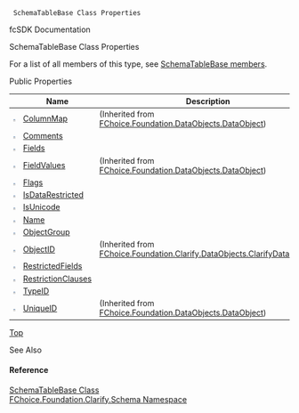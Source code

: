 ﻿     SchemaTableBase Class Properties                                                   

fcSDK Documentation

SchemaTableBase Class Properties

For a list of all members of this type, see [SchemaTableBase members](fcSDK~FChoice.Foundation.Clarify.Schema.SchemaTableBase_members.md).

Public Properties

|   | Name | Description |
| --- | --- | --- |
| ![Public Property](dotnetimages/publicProperty.png) | [ColumnMap](fcSDK~FChoice.Foundation.DataObjects.DataObject~ColumnMap.md) | (Inherited from [FChoice.Foundation.DataObjects.DataObject](fcSDK~FChoice.Foundation.DataObjects.DataObject.md)) |
| ![Public Property](dotnetimages/publicProperty.png) | [Comments](fcSDK~FChoice.Foundation.Clarify.Schema.SchemaTableBase~Comments.md) |   |
| ![Public Property](dotnetimages/publicProperty.png) | [Fields](fcSDK~FChoice.Foundation.Clarify.Schema.SchemaTableBase~Fields.md) |   |
| ![Public Property](dotnetimages/publicProperty.png) | [FieldValues](fcSDK~FChoice.Foundation.DataObjects.DataObject~FieldValues.md) | (Inherited from [FChoice.Foundation.DataObjects.DataObject](fcSDK~FChoice.Foundation.DataObjects.DataObject.md)) |
| ![Public Property](dotnetimages/publicProperty.png) | [Flags](fcSDK~FChoice.Foundation.Clarify.Schema.SchemaTableBase~Flags.md) |   |
| ![Public Property](dotnetimages/publicProperty.png) | [IsDataRestricted](fcSDK~FChoice.Foundation.Clarify.Schema.SchemaTableBase~IsDataRestricted.md) |   |
| ![Public Property](dotnetimages/publicProperty.png) | [IsUnicode](fcSDK~FChoice.Foundation.Clarify.Schema.SchemaTableBase~IsUnicode.md) |   |
| ![Public Property](dotnetimages/publicProperty.png) | [Name](fcSDK~FChoice.Foundation.Clarify.Schema.SchemaTableBase~Name.md) |   |
| ![Public Property](dotnetimages/publicProperty.png) | [ObjectGroup](fcSDK~FChoice.Foundation.Clarify.Schema.SchemaTableBase~ObjectGroup.md) |   |
| ![Public Property](dotnetimages/publicProperty.png) | [ObjectID](fcSDK~FChoice.Foundation.Clarify.DataObjects.ClarifyDataObject~ObjectID.md) | (Inherited from [FChoice.Foundation.Clarify.DataObjects.ClarifyDataObject](fcSDK~FChoice.Foundation.Clarify.DataObjects.ClarifyDataObject.md)) |
| ![Public Property](dotnetimages/publicProperty.png) | [RestrictedFields](fcSDK~FChoice.Foundation.Clarify.Schema.SchemaTableBase~RestrictedFields.md) |   |
| ![Public Property](dotnetimages/publicProperty.png) | [RestrictionClauses](fcSDK~FChoice.Foundation.Clarify.Schema.SchemaTableBase~RestrictionClauses.md) |   |
| ![Public Property](dotnetimages/publicProperty.png) | [TypeID](fcSDK~FChoice.Foundation.Clarify.Schema.SchemaTableBase~TypeID.md) |   |
| ![Public Property](dotnetimages/publicProperty.png) | [UniqueID](fcSDK~FChoice.Foundation.DataObjects.DataObject~UniqueID.md) | (Inherited from [FChoice.Foundation.DataObjects.DataObject](fcSDK~FChoice.Foundation.DataObjects.DataObject.md)) |

[Top](#top)

See Also

#### Reference

[SchemaTableBase Class](fcSDK~FChoice.Foundation.Clarify.Schema.SchemaTableBase.md)  
[FChoice.Foundation.Clarify.Schema Namespace](fcSDK~FChoice.Foundation.Clarify.Schema_namespace.md)